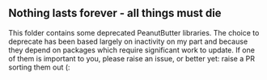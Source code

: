 ## Nothing lasts forever - all things must die

This folder contains some deprecated PeanutButter libraries. The choice to deprecate has been based largely
on inactivity on my part and because they depend on packages which require significant work to update. If
one of them is important to you, please raise an issue, or better yet: raise a PR sorting them out (: